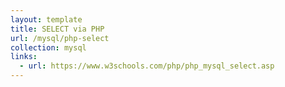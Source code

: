 ```yaml
---
layout: template
title: SELECT via PHP
url: /mysql/php-select
collection: mysql
links:
  - url: https://www.w3schools.com/php/php_mysql_select.asp
---
```



